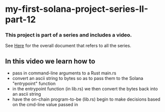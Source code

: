 # my-first-solana-project-series-II-part-12

### This project is part of a series and includes a video.

See [Here](https://github.com/elicorrales/blockchain-tutorials/blob/main/README.md) for the overall document that
refers to all the series.  
  

## In this video we learn how to  
- pass in command-line arguments to a Rust main.rs
- convert an ascii string to bytes so as to pass them to the Solana "entrypoint" function
- in the entrypoint function (in lib.rs) we then convert the bytes back into an ascii string
- have the on-chain program-to-be (lib.rs) begin to make decisions based on the cmd-line value passed in
